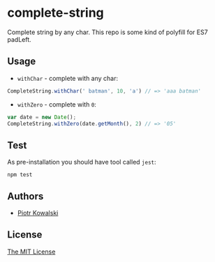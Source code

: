# complete-string

Complete string by any char. This repo is some kind of polyfill for ES7 padLeft.

## Usage

- `withChar` - complete with any char:

```javascript
CompleteString.withChar(' batman', 10, 'a') // => 'aaa batman'
```

- `withZero` - complete with `0`:

```javascript
var date = new Date();
CompleteString.withZero(date.getMonth(), 2) // => '05'
```

## Test

As pre-installation you should have tool called `jest`:

```
npm test
```

## Authors

 - [Piotr Kowalski](http://twitter.com/piecioshka)

## License

[The MIT License](http://piecioshka.mit-license.org)
